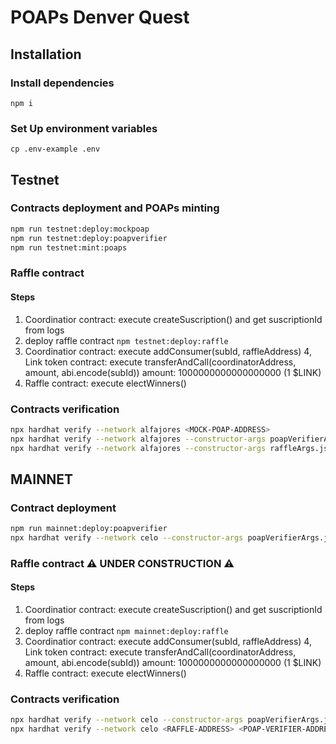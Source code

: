 # POAPs Denver Quest


## Installation

### Install dependencies
`npm i`

### Set Up environment variables
`cp .env-example .env`

## Testnet

### Contracts deployment and POAPs minting
```bash
npm run testnet:deploy:mockpoap
npm run testnet:deploy:poapverifier
npm run testnet:mint:poaps
```

### Raffle contract

#### Steps
1. Coordinatior contract: execute createSuscription() and get suscriptionId from logs
2. deploy raffle contract `npm testnet:deploy:raffle`
3. Coordinatior contract: execute addConsumer(subId, raffleAddress)
4, Link token contract: execute transferAndCall(coordinatorAddress, amount, abi.encode(subId)) amount: 1000000000000000000 (1 $LINK)
5. Raffle contract: execute electWinners()


### Contracts verification
```bash
npx hardhat verify --network alfajores <MOCK-POAP-ADDRESS>
npx hardhat verify --network alfajores --constructor-args poapVerifierArgs.js <POAP-VERIFIER-ADDRESS>
npx hardhat verify --network alfajores --constructor-args raffleArgs.js <RAFFLE-ADDRESS>
```

## MAINNET

### Contract deployment
```bash
npm run mainnet:deploy:poapverifier
npx hardhat verify --network celo --constructor-args poapVerifierArgs.js <POAP-VERIFIER-ADDRESS>
```

### Raffle contract ⚠️ UNDER CONSTRUCTION ⚠️

#### Steps
1. Coordinatior contract: execute createSuscription() and get suscriptionId from logs
2. deploy raffle contract `npm mainnet:deploy:raffle`
3. Coordinatior contract: execute addConsumer(subId, raffleAddress)
4, Link token contract: execute transferAndCall(coordinatorAddress, amount, abi.encode(subId)) amount: 1000000000000000000 (1 $LINK)
5. Raffle contract: execute electWinners()

### Contracts verification
```bash
npx hardhat verify --network celo --constructor-args poapVerifierArgs.js <POAP-VERIFIER-ADDRESS>
npx hardhat verify --network celo <RAFFLE-ADDRESS> <POAP-VERIFIER-ADDRESS>
```